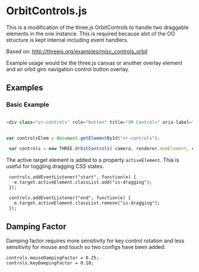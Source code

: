 OrbitControls.js
============
This is a modification of the three.js OrbitControls to handle two draggable elements in the one instance. This is required because alot of the OO structure is kept internal including event handlers.

Based on: http://threejs.org/examples/misc_controls_orbit

Example usage would be the three.js canvas or another overlay element and an orbit giro navigation control button overlay.


Examples
--------

### Basic Example

```javascript

<div class="vr-controls" role="button" title="VR Controls" aria-label="VR Controls"><svg xmlns="http://www.w3.org/2000/svg" viewBox="0 0 929 910"><path fill="none" d="M0 115h1352v795H0z"></path><circle cx="462.639" cy="456.084" r="448.283" class="vr-controls-back"></circle><path d="M115.043 250.976c.043.024.112.024.155 0l.77-.432c.02-.012.032-.027.032-.044 0-.017-.012-.033-.032-.044l-.77-.432c-.043-.024-.112-.024-.155 0s-.043.063 0 .087l.692.39-.692.39c-.043.024-.043.063 0 .087z" class="fill"></path><path d="M675.755 562.768c5.827 5.95 15.275 5.95 21.104 0l104.453-106.685c2.7-2.758 4.37-6.568 4.37-10.777 0-4.208-1.67-8.018-4.37-10.777L696.86 327.843c-5.83-5.95-15.276-5.95-21.105 0-5.83 5.952-5.83 15.6 0 21.554l93.904 95.906-93.906 95.908c-5.83 5.95-5.83 15.6 0 21.554z" fill="#999" stroke="#000" stroke-width="1.885"></path><path d="M272.72 317.878c-6.217-5.913-16.294-5.913-22.512 0l-111.42 105.998c-2.88 2.74-4.66 6.526-4.66 10.707 0 4.18 1.78 7.967 4.66 10.708l111.42 106c6.216 5.912 16.293 5.912 22.51 0 6.22-5.914 6.217-15.5 0-21.416l-100.164-95.29 100.165-95.29c6.214-5.913 6.214-15.5 0-21.415z" class="fill"></path><path d="M475.805 139.683c-2.894-2.894-6.892-4.683-11.308-4.683-4.416 0-8.414 1.79-11.308 4.683L341.243 251.627c-6.245 6.245-6.245 16.37 0 22.617 6.244 6.247 16.37 6.245 22.618 0l100.634-100.636 100.636 100.636c6.244 6.245 16.37 6.245 22.618 0 6.25-6.245 6.248-16.37 0-22.617L475.806 139.683z" class="fill"></path><path d="M573.023 626.488l-104.52 104.52-104.52-104.52c-6.487-6.488-17.002-6.488-23.493 0-6.49 6.488-6.486 17.002 0 23.49l116.267 116.266c3.006 3.006 7.158 4.864 11.747 4.864 4.588 0 8.738-1.858 11.744-4.864l116.267-116.266c6.486-6.486 6.486-17.002 0-23.49-6.486-6.488-17.002-6.488-23.492 0z" class="fill"></path></svg></div>

```


```javascript

var controlsElem = document.getElementById("vr-controls");

 var controls = new THREE.OrbitControls( camera, renderer.domElement, controlsElem );
```

The active target element is added to a property `activeElement`. Thia is useful for toggling dragging CSS states.

```
 controls.addEventListener("start", function(e) {
   e.target.activeElement.classList.add("is-dragging");
 });

 controls.addEventListener("end", function(e) {
   e.target.activeElement.classList.remove("is-dragging");
 });
```

Damping Factor
--------------

Damping factor requires more sensitivity for key control rotation and less sensitivity for mouse and touch so two configs have been added.

```
controls.mouseDampingFactor = 0.25;
controls.keyDampingFactor = 0.10;
```